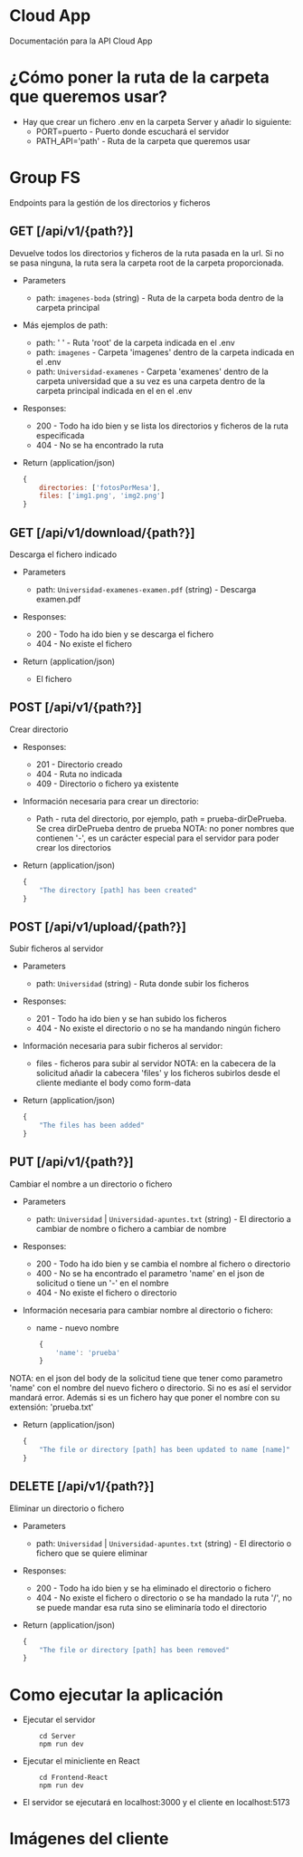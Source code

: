 # Cloud App 
Documentación para la API Cloud App

# ¿Cómo poner la ruta de la carpeta que queremos usar?
+ Hay que crear un fichero .env en la carpeta Server y añadir lo siguiente:
    + PORT=puerto - Puerto donde escuchará el servidor
    + PATH_API='path' - Ruta de la carpeta que queremos usar
  

# Group FS
Endpoints para la gestión de los directorios y ficheros

## GET [/api/v1/{path?}]
Devuelve todos los directorios y ficheros de la ruta pasada en la url. Si no se pasa ninguna, la ruta sera la carpeta root de la carpeta proporcionada.

+ Parameters
    + path: `imagenes-boda` (string) - Ruta de la carpeta boda dentro de la carpeta principal
+ Más ejemplos de path:
    + path: ' ' - Ruta 'root' de la carpeta indicada en el .env
    + path: `imagenes` - Carpeta 'imagenes' dentro de la carpeta indicada en el .env
    + path: `Universidad-examenes` - Carpeta 'examenes' dentro de la carpeta universidad que a su vez es una carpeta dentro de la carpeta principal indicada en el en el .env

+ Responses:
    + 200 - Todo ha ido bien y se lista los directorios y ficheros de la ruta especificada
    + 404 - No se ha encontrado la ruta

+ Return (application/json)
    ```js
    {
        directories: ['fotosPorMesa'],
        files: ['img1.png', 'img2.png']
    }


    ```

## GET [/api/v1/download/{path?}]
Descarga el fichero indicado

+ Parameters
    + path: `Universidad-examenes-examen.pdf` (string) - Descarga examen.pdf

+ Responses:
    + 200 - Todo ha ido bien y se descarga el fichero
    + 404 - No existe el fichero

+ Return (application/json)
    + El fichero

## POST [/api/v1/{path?}]
Crear directorio

+ Responses:
    + 201 - Directorio creado
    + 404 - Ruta no indicada
    + 409 - Directorio o fichero ya existente

+ Información necesaria para crear un directorio:
    + Path - ruta del directorio, por ejemplo, path = prueba-dirDePrueba. Se crea dirDePrueba dentro de prueba
NOTA: no poner nombres que contienen '-', es un carácter especial para el servidor para poder crear los directorios

+ Return (application/json)
    ```js
    {
        "The directory [path] has been created"
    }
    ```
## POST [/api/v1/upload/{path?}]
Subir ficheros al servidor

+ Parameters
    + path: `Universidad` (string) - Ruta donde subir los ficheros

+ Responses:
    + 201 - Todo ha ido bien y se han subido los ficheros
    + 404 - No existe el directorio o no se ha mandando ningún fichero

+ Información necesaria para subir ficheros al servidor:
    + files - ficheros para subir al servidor
NOTA: en la cabecera de la solicitud añadir la cabecera 'files' y los ficheros subirlos desde el cliente mediante el body como form-data

+ Return (application/json)
    ```js
    {
        "The files has been added"
    }
    ```

## PUT [/api/v1/{path?}]
Cambiar el nombre a un directorio o fichero

+ Parameters
    + path: `Universidad` | `Universidad-apuntes.txt` (string) - El directorio a cambiar de nombre o fichero a cambiar de nombre

+ Responses:
    + 200 - Todo ha ido bien y se cambia el nombre al fichero o directorio
    + 400 - No se ha encontrado el parametro 'name' en el json de solicitud o tiene un '-' en el nombre
    + 404 - No existe el fichero o directorio

+ Información necesaria para cambiar nombre al directorio o fichero:
    + name - nuevo nombre
    ```js
        {
            'name': 'prueba'
        }
    ```
NOTA: en el json del body de la solicitud tiene que tener como parametro 'name' con el nombre del nuevo fichero o directorio. Si no es así el servidor mandará error. Además si es un
fichero hay que poner el nombre con su extensión: 'prueba.txt'

+ Return (application/json)
    ```js
    { 
        "The file or directory [path] has been updated to name [name]" 
    }
    ```

## DELETE [/api/v1/{path?}]
Eliminar un directorio o fichero

+ Parameters
    + path: `Universidad` | `Universidad-apuntes.txt` (string) - El directorio o fichero que se quiere eliminar

+ Responses:
    + 200 - Todo ha ido bien y se ha eliminado el directorio o fichero
    + 404 - No existe el fichero o directorio o se ha mandado la ruta '/', no se puede mandar esa ruta sino se eliminaría todo el directorio

+ Return (application/json)
    ```js
    { 
        "The file or directory [path] has been removed" 
    }
    ```

# Como ejecutar la aplicación

+ Ejecutar el servidor
    ```shell
        cd Server
        npm run dev
    ```

+ Ejecutar el minicliente en React
    ```shell
        cd Frontend-React
        npm run dev
    ```

+ El servidor se ejecutará en localhost:3000 y el cliente en localhost:5173


# Imágenes del cliente



